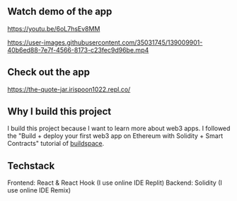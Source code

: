## Watch demo of the app
https://youtu.be/6oL7hsEv8MM

https://user-images.githubusercontent.com/35031745/139009901-40b6ed88-7e7f-4566-8173-c23fec9d96be.mp4


## Check out the app
https://the-quote-jar.irispoon1022.repl.co/

## Why I build this project
I build this project because I want to learn more about web3 apps. I followed the "Build + deploy your first web3 app on Ethereum with Solidity + Smart Contracts" tutorial of [buildspace](https://buildspace.so/).

## Techstack
Frontend: React & React Hook (I use online IDE Replit)
Backend: Solidity (I use online IDE Remix)
